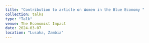 ```yaml
---
title: "Contribution to article on Women in the Blue Economy "
collection: talks
type: "Talk"
venue: The Economist Impact
date: 2024-03-07
location: "Lusaka, Zambia"
---
```


